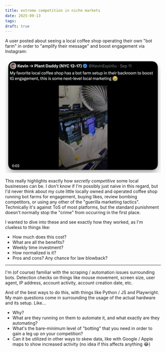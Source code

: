 ```yaml
---
title: extreme competition in niche markets
date: 2025-09-13
tags:
draft: true
---
```

A user posted about seeing a local coffee shop operating their own "bot farm" in order to "amplify their message" and boost engagement via Instagram:

![](images/CleanShot%202025-09-13%20at%2008.41.24@2x.png)

This really highlights exactly how *secretly competitive* some local businesses can be. I don't know if I'm possibly just naive in this regard, but I'd never think about my cute little locally owned and operated coffee shop running bot farms for engagement, buying likes, review bombing competitors, or using any other of the "guerilla marketing tactics". Technically it's against ToS of most platforms, but the standard punishment doesn't normally stop the "crime" from occurring in the first place.

I wanted to dive into these and see exactly how they worked, as I'm clueless to things like:
- How much does this cost?
- What are all the benefits?
- Weekly time investment?
- How normalized is it?
- Pros and cons? Any chance for law blowback?

---

I'm (of course) familiar with the scraping / automation issues surrounding bots. Detection checks on things like mouse movement, screen size, user agent, IP address, account activity, account creation date, etc.

And of the best ways to do this, with things like Python / JS and Playwright. My main questions come in surrounding the usage of the actual hardware and its setup. Like... 
- Why? 
- What are they running on them to automate it, and what exactly are they automating? 
- What's the bare-minimum level of "botting" that you need in order to gain a leg up on your competition?
- Can it be utilized in other ways to skew data, like with Google / Apple maps to show increased activity (no idea if this affects anything 😂)


